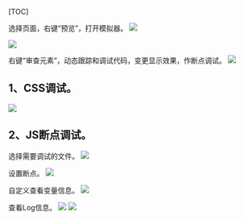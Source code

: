 ﻿[TOC]

选择页面，右键“预览”，打开模拟器。
![](http://newdocx.appcan.cn/docximg/203302b2014x9g22z.jpg)

![](http://newdocx.appcan.cn/docximg/135342a2014n9r23o.jpg)

右键“审查元素”，动态跟踪和调试代码，变更显示效果，作断点调试。
![](http://newdocx.appcan.cn/docximg/203407d2014f9t22n.jpg)

## **1、CSS调试。**
![](http://newdocx.appcan.cn/docximg/165514l2015d3o29l.jpg)

## **2、JS断点调试。**
选择需要调试的文件。
![](http://newdocx.appcan.cn/docximg/165622m2015h3g29t.jpg)

设置断点。
![](http://newdocx.appcan.cn/docximg/165655i2015h3l29m.jpg)

自定义查看变量信息。
![](http://newdocx.appcan.cn/docximg/165724u2015t3x29k.jpg)

查看Log信息。
![](http://newdocx.appcan.cn/docximg/204217e2014e9n22m.jpg) 
![](http://newdocx.appcan.cn/docximg/204236w2014t9c22p.jpg) 
